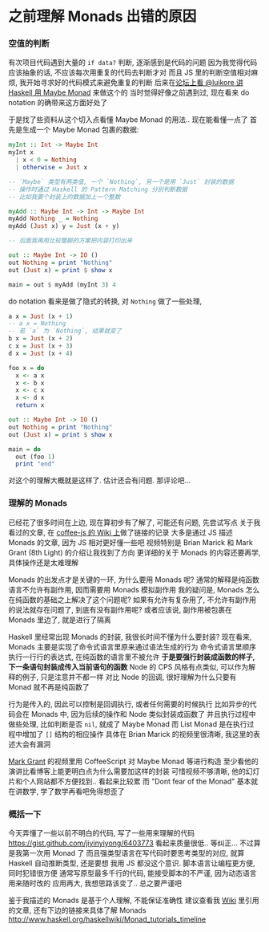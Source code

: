 
之前理解 Monads 出错的原因
======

### 空值的判断

有次项目代码遇到大量的 `if data?` 判断, 逐渐感到是代码的问题
因为我觉得代码应该抽象的话, 不应该每次用重复的代码去判断才对
而且 JS 里的判断空值相对麻烦, 我开始寻求好的代码模式来避免重复的判断
后来在[论坛上看 @luikore 讲 Haskell 用 Maybe Monad][reply] 来做这个的
当时觉得好像之前遇到过, 现在看来 do notation 的确带来这方面好处了

[reply]: http://ruby-china.org/topics/13225#reply5

于是找了些资料从这个切入点看懂 Maybe Monad 的用法.. 现在能看懂一点了
首先是生成一个 Maybe Monad 包裹的数据:

```haskell
myInt :: Int -> Maybe Int
myInt x
  | x < 0 = Nothing
  | otherwise = Just x

-- `Maybe` 类型有两类值, 一个 `Nothing`, 另一个是用 `Just` 封装的数据
-- 操作时通过 Haskell 的 Pattern Matching 分别判断数据
-- 比如我要个封装上的数据加上一个整数

myAdd :: Maybe Int -> Int -> Maybe Int
myAdd Nothing _ = Nothing
myAdd (Just x) y = Just (x + y) 

-- 后面我再用比较蹩脚的方案把内容打印出来

out :: Maybe Int -> IO ()
out Nothing = print "Nothing"
out (Just x) = print $ show x

main = out $ myAdd (myInt 3) 4
```

do notation 看来是做了隐式的转换, 对 `Nothing` 做了一些处理,

```haskell
a x = Just (x + 1)
-- a x = Nothing
-- 若 `a` 为 `Nothing`, 结果就变了
b x = Just (x + 2)
c x = Just (x + 3)
d x = Just (x + 4)

foo x = do
  x <- a x
  x <- b x
  x <- c x
  x <- d x
  return x

out :: Maybe Int -> IO ()
out Nothing = print "Nothing"
out (Just x) = print $ show x

main = do
  out (foo 1)
  print "end"
```

对这个的理解大概就是这样了. 估计还会有问题. 那评论吧...

### 理解的 Monads

已经花了很多时间在上边, 现在算初步有了解了, 可能还有问题, 先尝试写点
关于我看过的文章, 在 [coffee-js 的 Wiki 上][wiki]做了链接的记录
大多是通过 JS 描述 Monads 的文章, 因为 JS 相对更好懂一些吧
视频特别是 Brian Marick 和 Mark Grant (8th Light) 的介绍让我找到了方向
更详细的关于 Monads 的内容还要再学, 具体操作还是太难理解

[wiki]: https://github.com/coffee-js/languages/wiki/Monads,-articles-and-videos

Monads 的出发点才是关键的一环, 为什么要用 Monads 呢?
通常的解释是纯函数语言不允许有副作用, 因而需要用 Monads 模拟副作用
我的疑问是, Monads 怎么在纯函数的基础之上解决了这个问题呢?
如果有允许有复杂用了, 不允许有副作用的说法就存在问题了, 到底有没有副作用呢?
或者应该说, 副作用被包裹在 Monads 里边了, 就是进行了隔离

Haskell 里经常出现 Monads 的封装, 我很长时间不懂为什么要封装?
现在看来, Monads 主要是实现了命令式语言里原来通过语法生成的行为
命令式语言里顺序执行一行行的表达式, 在纯函数的语言里不被允许
**于是要强行封装成函数的样子, 下一条语句封装成传入当前语句的函数**
Node 的 CPS 风格有点类似, 可以作为解释的例子, 只是注意并不都一样
对比 Node 的回调, 很好理解为什么只要有 Monad 就不再是纯函数了

行为是传入的, 因此可以控制是回调执行, 或者任何需要的时候执行
比如异步的代码会在 Monads 中, 因为后续的操作和 Node 类似封装成函数了
并且执行过程中做些处理, 比如判断是否 `nil`, 就成了 Maybe Monad
而 List Monad 是在执行过程中增加了 `[]` 结构的相应操作
具体在 Brian Marick 的视频里很清晰, 我这里的表述大会有漏洞

[Mark Grant][mark] 的视频里用 CoffeeScript 对 Maybe Monad 等进行构造
至少看他的演讲比看博客上能更明白点为什么需要加这样的封装
可惜视频不够清晰, 他的幻灯片和个人网站都不方便找到.. 看起来比较累
而 "Dont fear of the Monad" 基本就在讲数学, 学了数学再看吧免得想歪了

[mark]: https://github.com/mg50

### 概括一下

今天弄懂了一些以前不明白的代码, 写了一些用来理解的代码
https://gist.github.com/jiyinyiyong/6403773
看起来质量很低.. 等纠正... 不过算是我第一次用 Monad 了
而且强类型语言在写代码时要思考类型的对应, 就算 Haskell 自动推断类型, 还是要想
我用 JS 都没这个意识. 脚本语言让编程更方便, 同时犯错很方便
通常写原型最多千行的代码, 能接受脚本的不严谨, 因为动态语言用来随时改的
应用再大, 我想思路该变了.. 总之要严谨吧

鉴于我描述的 Monads 是基于个人理解, 不能保证准确性
建议查看我 [Wiki][wiki] 里引用的文章, 还有下边的链接来具体了解 Monads
http://www.haskell.org/haskellwiki/Monad_tutorials_timeline